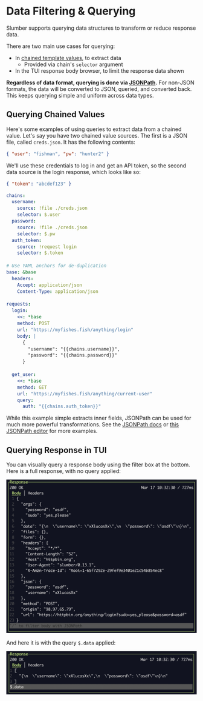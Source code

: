 # Data Filtering & Querying

Slumber supports querying data structures to transform or reduce response data.

There are two main use cases for querying:

- In [chained template values](../api/request_collection/chain.md), to extract data
  - Provided via chain's `selector` argument
- In the TUI response body browser, to limit the response data shown

**Regardless of data format, querying is done via [JSONPath](https://www.ietf.org/archive/id/draft-goessner-dispatch-jsonpath-00.html).** For non-JSON formats, the data will be converted to JSON, queried, and converted back. This keeps querying simple and uniform across data types.

## Querying Chained Values

Here's some examples of using queries to extract data from a chained value. Let's say you have two chained value sources. The first is a JSON file, called `creds.json`. It has the following contents:

```json
{ "user": "fishman", "pw": "hunter2" }
```

We'll use these credentials to log in and get an API token, so the second data source is the login response, which looks like so:

```json
{ "token": "abcdef123" }
```

```yaml
chains:
  username:
    source: !file ./creds.json
    selector: $.user
  password:
    source: !file ./creds.json
    selector: $.pw
  auth_token:
    source: !request login
    selector: $.token

# Use YAML anchors for de-duplication
base: &base
  headers:
    Accept: application/json
    Content-Type: application/json

requests:
  login:
    <<: *base
    method: POST
    url: "https://myfishes.fish/anything/login"
    body: |
      {
        "username": "{{chains.username}}",
        "password": "{{chains.password}}"
      }

  get_user:
    <<: *base
    method: GET
    url: "https://myfishes.fish/anything/current-user"
    query:
      auth: "{{chains.auth_token}}"
```

While this example simple extracts inner fields, JSONPath can be used for much more powerful transformations. See the [JSONPath docs](https://www.ietf.org/archive/id/draft-goessner-dispatch-jsonpath-00.html) or [this JSONPath editor](https://jsonpath.com/) for more examples.

## Querying Response in TUI

You can visually query a response body using the filter box at the bottom. Here is a full response, with no query applied:

![Unfiltered response](../images/filter_full.png)

And here it is with the query `$.data` applied:

![Filtered response](../images/filter_small.png)
